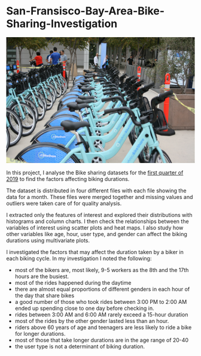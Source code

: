 # San-Fransisco-Bay-Area-Bike-Sharing-Investigation

<img src="bike.jpg" alt="Bike Sharing" style="max-width: 100%;">

In this project, I analyse the Bike sharing datasets for the [first quarter of 2019](https://s3.amazonaws.com/fordgobike-data/index.html) to find the factors affecting biking durations. 

The dataset is distributed in four different files with each file showing the data for a month. These files were merged together and missing values and outliers were taken care of for quality analysis.

I extracted only the features of interest and explored their distributions with histograms and column charts. I then check the relationships between the variables of interest using scatter plots and heat maps. I also study how other variables like age, hour, user type, and gender can affect the biking durations using multivariate plots. 

I investigated the factors that may affect the duration taken by a biker in each biking cycle. In my investigation I noted the following:

- most of the bikers are, most likely, 9-5 workers as the 8th and the 17th hours are the busiest.
- most of the rides happened during the daytime 
- there are almost equal proportions of different genders in each hour of the day that share bikes
- a good number of those who took rides between 3:00 PM to 2:00 AM ended up spending close to one day before checking in.
- rides between 3:00 AM and 6:00 AM rarely exceed a 15-hour duration
- most of the rides by the other gender lasted less than an hour.
- riders above 60 years of age and teenagers are less likely to ride a bike for longer durations.
- most of those that take longer durations are in the age range of 20-40
- the user type is not a determinant of biking duration.
